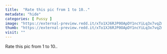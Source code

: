 ```yaml
---
title:  "Rate this pic from 1 to 10.."
metadate: "hide"
categories: [ Pussy ]
image: "https://external-preview.redd.it/xTo1XJ6RJP0OApDY1ncYiLq3x7vqZmy6GFOdvALUcmc.jpg?auto=webp&s=09d7aabdc832b36a22cd16a653dc485c1b9d037f"
thumb: "https://external-preview.redd.it/xTo1XJ6RJP0OApDY1ncYiLq3x7vqZmy6GFOdvALUcmc.jpg?width=640&crop=smart&auto=webp&s=5385adb5bdac293893159bb8eebdcfe5f43e5b70"
visit: ""
---
```

Rate this pic from 1 to 10..
